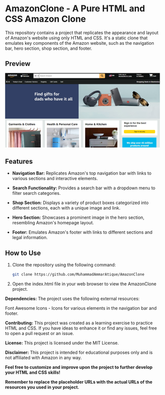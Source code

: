 # AmazonClone - A Pure HTML and CSS Amazon Clone

This repository contains a project that replicates the appearance and layout of Amazon's website using only HTML and CSS. It's a static clone that emulates key components of the Amazon website, such as the navigation bar, hero section, shop section, and footer.

## Preview

![AmazonClone Preview](Projectimages/preview.png)

## Features

- **Navigation Bar:** Replicates Amazon's top navigation bar with links to various sections and interactive elements.

- **Search Functionality:** Provides a search bar with a dropdown menu to filter search categories.

- **Shop Section:** Displays a variety of product boxes categorized into different sections, each with a unique image and link.

- **Hero Section:** Showcases a prominent image in the hero section, resembling Amazon's homepage layout.

- **Footer:** Emulates Amazon's footer with links to different sections and legal information.

## How to Use

1. Clone the repository using the following command:
   ```sh
   git clone https://github.com/MuhammadAmmarAtique/AmazonClone

2. Open the index.html file in your web browser to view the AmazonClone project.

**Dependencies:**
The project uses the following external resources:

Font Awesome Icons - Icons for various elements in the navigation bar and footer.

**Contributing:**
This project was created as a learning exercise to practice HTML and CSS. If you have ideas to enhance it or find any issues, feel free to open a pull request or an issue.

**License:**
This project is licensed under the MIT License.

**Disclaimer:** This project is intended for educational purposes only and is not affiliated with Amazon in any way.

**Feel free to customize and improve upon the project to further develop your HTML and CSS skills!**


**Remember to replace the placeholder URLs with the actual URLs of the resources you used in your project.**

